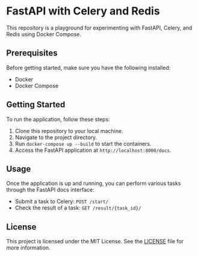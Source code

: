 # FastAPI with Celery and Redis

This repository is a playground for experimenting with FastAPI, Celery, and Redis using Docker Compose.

## Prerequisites

Before getting started, make sure you have the following installed:

- Docker
- Docker Compose

## Getting Started

To run the application, follow these steps:

1. Clone this repository to your local machine.
2. Navigate to the project directory.
3. Run `docker-compose up --build` to start the containers.
4. Access the FastAPI application at `http://localhost:8000/docs`.

## Usage

Once the application is up and running, you can perform various tasks through the FastAPI docs interface:

- Submit a task to Celery: `POST /start/`
- Check the result of a task: `GET /result/{task_id}/`

## License

This project is licensed under the MIT License. See the [LICENSE](LICENSE) file for more information.
